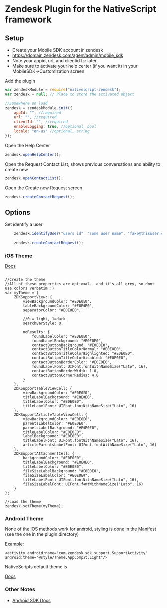 # Zendesk Plugin for the NativeScript framework

## Setup
- Create your Mobile SDK account in zendesk
- https://domain.zendesk.com/agent/admin/mobile_sdk
- Note your appid, url, and clientid for later
- Make sure to activate your help center (if you want it) in your MobileSDK->Customization screen

Add the plugin
```js
var zendeskModule = require("nativescript-zendesk");
var zendesk = null; // Place to store the activated object

//Somewhere on load
zendesk = zendeskModule.init({
    appId: "", //required
    url: "", //required
    clientId: "", //required
    enableLogging: true, //optional, bool
    locale: "en-us" //optional, string
});
```

Open the Help Center
```js
zendesk.openHelpCenter();
```

Open the Request Contact List, shows previous conversations and ability to create new
```js
zendesk.openContactList();
```

Open the Create new Request screen
```js
zendesk.createContactRequest();
```

## Options
Set identify a user
```js
    zendesk.identifyUser("users id", "some user name", "fake@thisuser.com"); //Optional, defaults to anon if not set
        
    zendesk.createContactRequest();
```

### iOS Theme
[Docs](https://developer.zendesk.com/embeddables/docs/ios/customization)
```

//Create the theme
//All of these properties are optional...and it's all grey, so dont use colors verbatim :)
var myTheme = {
	ZDKSupportView: {
		viewBackgroundColor: "#E0E0E0",
		tableBackgroundColor: "#E0E0E0",
		separatorColor: "#E0E0E0",
	
		//0 = light, 1=dark
		searchBarStyle: 0,
		
		noResults: {
			foundLabelColor: "#E0E0E0",
			foundLabelBackground: "#E0E0E0",
			contactButtonBackground: "#E0E0E0",
			contactButtonTitleColorNormal: "#E0E0E0",
			contactButtonTitleColorHighlighted: "#E0E0E0",
			contactButtonTitleColorDisabled: "#E0E0E0",
			contactButtonBorderColor: "#E0E0E0",	
			foundLabelFont: UIFont.fontWithNameSize("Lato", 16),
			contactButtonBorderWidth: 1.0,
			contactButtonCornerRadius: 4.0
		} 
	},
	ZDKSupportTableViewCell: {
		viewBackgroundColor: "#E0E0E0",
		titleLabelBackground: "#E0E0E0",
		titleLabelColor: "#E0E0E0",
		titleLabelFont: UIFont.fontWithNameSize("Lato", 16)
	},
	ZDKSupportArticleTableViewCell: {
		viewBackgroundColor: "#E0E0E0",
		parentsLabelColor: "#E0E0E0",
		parnetsLabelBackground: "#E0E0E0",
		titleLabelColor: "#E0E0E0",
		labelBackground: "#E0E0E0",
		titleLabelFont: UIFont.fontWithNameSize("Lato", 16),
		articleParentsLabelFont: UIFont.fontWithNameSize("Lato", 16)
	},
	ZDKSupportAttachmentCell: {
		backgroundColor: "#E0E0E0",
		titleLabelBackground: "#E0E0E0",
		titleLabelColor: "#E0E0E0",
		fileSizeLabelBackground: "#E0E0E0",
		fileSizeLabelColor: "#E0E0E0",
		titleLabelFont: UIFont.fontWithNameSize("Lato", 16),
		fileSizeLabelFont: UIFont.fontWithNameSize("Lato", 16)
	}
};
	
//Load the theme
zendesk.setTheme(myTheme);

```

### Android Theme
None of the iOS methods work for android, styling is done in the Manifest (see the one in the plugin directory)

Example:
```
<activity android:name="com.zendesk.sdk.support.SupportActivity" android:theme="@style/Theme.AppCompat.Light"/>
```

NativeScripts default theme is 

[Docs](https://developer.zendesk.com/embeddables/docs/android/customization)


### Other Notes ###
* [Android SDK Docs](https://zdmobilesdkdocdev.herokuapp.com/android-sdk/)
